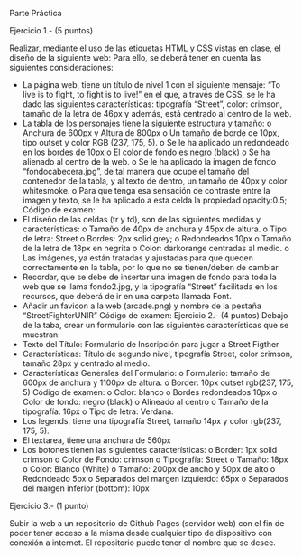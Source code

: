 Parte Práctica

Ejercicio 1.- (5 puntos)

Realizar, mediante el uso de las etiquetas HTML y CSS vistas en clase, el diseño de la
siguiente web:
Para ello, se deberá tener en cuenta las siguientes consideraciones:
- La página web, tiene un título de nivel 1 con el siguiente mensaje: “To live is to
fight, to fight is to live!” en el que, a través de CSS, se le ha dado las siguientes
características: tipografía “Street”, color: crimson, tamaño de la letra de 46px y
además, está centrado al centro de la web.
- La tabla de los personajes tiene la siguiente estructura y tamaño:
o Anchura de 600px y Altura de 800px
o Un tamaño de borde de 10px, tipo outset y color RGB (237, 175, 5).
o Se le ha aplicado un redondeado en los bordes de 10px
o El color de fondo es negro (black)
o Se ha alienado al centro de la web.
o Se le ha aplicado la imagen de fondo “fondocabecera.jpg”, de tal manera
que ocupe el tamaño del contenedor de la tabla, y al texto de dentro, un
tamaño de 40px y color whitesmoke.
o Para que tenga esa sensación de contraste entre la imagen y texto, se le ha
aplicado a esta celda la propiedad opacity:0.5;
Código de examen:
- El diseño de las celdas (tr y td), son de las siguientes medidas y características:
o Tamaño de 40px de anchura y 45px de altura.
o Tipo de letra: Street
o Bordes: 2px solid grey;
o Redondeados 10px
o Tamaño de la letra de 18px en negrita
o Color: darkorange centradas al medio.
o Las imágenes, ya están tratadas y ajustadas para que queden correctamente
en la tabla, por lo que no se tienen/deben de cambiar.
- Recordar, que se debe de insertar una imagen de fondo para toda la web que se
llama fondo2.jpg, y la tipografía “Street” facilitada en los recursos, que deberá de
ir en una carpeta llamada Font.
- Añadir un favicon a la web (arcade.png) y nombre de la pestaña “StreetFighterUNIR”
Código de examen:
Ejercicio 2.- (4 puntos)
Debajo de la taba, crear un formulario con las siguientes características que se
muestran:
- Texto del Título: Formulario de Inscripción para jugar a Street Figther
- Características: Título de segundo nivel, tipografía Street, color crimson, tamaño
28px y centrado al medio.
- Características Generales del Formulario:
o Formulario: tamaño de 600px de anchura y 1100px de altura.
o Border: 10px outset rgb(237, 175, 5)
Código de examen:
o Color: blanco
o Bordes redondeados 10px
o Color de fondo: negro (black)
o Alineado al centro
o Tamaño de la tipografía: 16px
o Tipo de letra: Verdana.
- Los legends, tiene una tipografía Street, tamaño 14px y color rgb(237, 175, 5).
- El textarea, tiene una anchura de 560px
- Los botones tienen las siguientes características:
o Border: 1px solid crimson
o Color de Fondo: crimson
o Tipografía: Street
o Tamaño: 18px
o Color: Blanco (White)
o Tamaño: 200px de ancho y 50px de alto
o Redondeado 5px
o Separados del margen izquierdo: 65px
o Separados del margen inferior (bottom): 10px

Ejercicio 3.- (1 punto)

Subir la web a un repositorio de Github Pages (servidor web) con el fin de poder tener
acceso a la misma desde cualquier tipo de dispositivo con conexión a internet.
El repositorio puede tener el nombre que se desee. 
